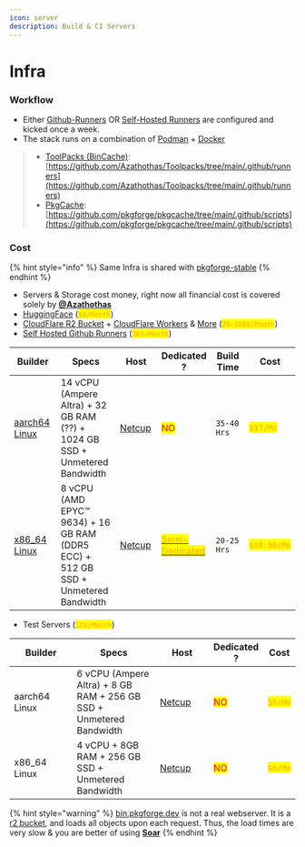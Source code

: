 ```yaml
---
icon: server
description: Build & CI Servers
---
```


# Infra

### Workflow

* Either [Github-Runners](https://docs.github.com/en/actions/using-github-hosted-runners/about-github-hosted-runners/about-github-hosted-runners) OR [Self-Hosted Runners](infra.md#cost) are configured and kicked once a week.
* The stack runs on a combination of [Podman](https://podman.io/) + [Docker](https://www.docker.com/)

> - [ToolPacks (BinCache)](broken-reference): [https://github.com/Azathothas/Toolpacks/tree/main/.github/runners](https://github.com/Azathothas/Toolpacks/tree/main/.github/runners)
> - [PkgCache](broken-reference): [https://github.com/pkgforge/pkgcache/tree/main/.github/scripts](https://github.com/pkgforge/pkgcache/tree/main/.github/scripts)

### Cost

{% hint style="info" %}
Same Infra is shared with [pkgforge-stable](../pkgforge-stable/ "mention")
{% endhint %}

* Servers & Storage cost money, right now all financial cost is covered solely by [**@Azathothas**](https://docs.pkgforge.dev/orgs/pkgforge-core/people#azathothas)&#x20;
* [HuggingFace](https://huggingface.co/pricing) (<mark style="color:orange;">`$9/Month`</mark>)&#x20;
* [CloudFlare R2 Bucket](https://developers.cloudflare.com/r2/pricing/) + [CloudFlare Workers](https://developers.cloudflare.com/workers/platform/pricing/) & [More](https://www.cloudflare.com/plans/) (<mark style="color:orange;">`70-100$/Month`</mark>)&#x20;
* [Self Hosted Github Runners](https://docs.github.com/en/actions/hosting-your-own-runners/managing-self-hosted-runners/about-self-hosted-runners) (<mark style="color:orange;">`36$/Month`</mark>)

<table><thead><tr><th width="129">Builder</th><th width="181">Specs</th><th width="104">Host</th><th>Dedicated ?</th><th width="116">Build Time</th><th>Cost</th></tr></thead><tbody><tr><td><a href="https://github.com/Azathothas/Toolpacks/actions/workflows/build_aarch64_Linux.yaml">aarch64 Linux</a></td><td>14 vCPU (Ampere Altra) + 32 GB RAM (??) + 1024 GB SSD + Unmetered Bandwidth</td><td><a href="https://www.netcup.eu/bestellen/produkt.php?produkt=3991">Netcup</a></td><td><mark style="color:red;">NO</mark></td><td><code>35-40</code> <code>Hrs</code></td><td><mark style="color:orange;"><code>$17/Mo</code></mark></td></tr><tr><td><a href="https://github.com/Azathothas/Toolpacks/actions/workflows/build_x86_64_Linux.yaml">x86_64 Linux</a></td><td>8 vCPU (AMD EPYC™ 9634) + 16 GB RAM (DDR5 ECC) + 512 GB SSD + Unmetered Bandwidth</td><td><a href="https://www.netcup.eu/bestellen/produkt.php?produkt=3694">Netcup</a></td><td><a href="https://www.netcup.eu/vserver/vergleich-root-server-vps.php"><mark style="color:orange;">Semi-Dedicated</mark></a></td><td><code>20-25</code> <code>Hrs</code></td><td><mark style="color:orange;"><code>$18.50/Mo</code></mark></td></tr></tbody></table>

* Test Servers  (<mark style="color:orange;">`12$/Month`</mark>)

<table><thead><tr><th width="129">Builder</th><th width="181">Specs</th><th width="104">Host</th><th>Dedicated ?</th><th>Cost</th></tr></thead><tbody><tr><td>aarch64 Linux</td><td>6 vCPU (Ampere Altra) + 8 GB RAM + 256 GB SSD + Unmetered Bandwidth</td><td><a href="https://www.netcup.com/en/server/arm-server/vps-1000-arm-g11-iv-mnz">Netcup</a></td><td><mark style="color:red;">NO</mark></td><td><mark style="color:orange;"><code>$6/Mo</code></mark></td></tr><tr><td>x86_64 Linux</td><td>4 vCPU + 8GB RAM + 256 GB SSD + Unmetered Bandwidth</td><td><a href="https://www.netcup.com/en/server/vps/vps-1000-g11-12m-iv">Netcup</a></td><td><mark style="color:red;">NO</mark></td><td><mark style="color:orange;"><code>$6/Mo</code></mark></td></tr></tbody></table>

{% hint style="warning" %}
[bin.pkgforge.dev](https://bin.pkgforge.dev) is not a real webserver. It is a [r2 bucket](https://developers.cloudflare.com/r2/), and loads all objects upon each request. Thus, the load times are very slow & you are better of using [**Soar**](https://github.com/pkgforge/soar)
{% endhint %}
